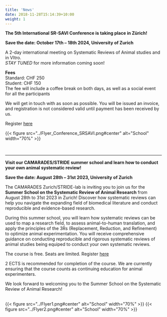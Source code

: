 ```yaml
---
title: 'News'
date: 2018-11-28T15:14:39+10:00
weight: 1
---
```

**The 5th International SR-SAVI Conference is taking place in Zürich!**

**Save the date: October 17th – 18th 2024, University of Zurich​**

A 2-day international meeting on Systematic Reviews of Animal studies and in VItro.\
*STAY TUNED* for more information coming soon!
<br> 

**Fees**\
Standard: CHF 250\
Student: CHF 150\
The fee will include a coffee break on both days, as well as a social event for all the participants

We will get in touch with as soon as possible. You will be issued an invoice, and registration is not considered valid until payment has been received by us. 

Register [here](https://docs.google.com/forms/d/e/1FAIpQLScGHPQFBNqwCRmjYXtZ6FZfltyDZQRvBguYGA7ZDUz6YmCQ5Q/viewform?usp=sf_link)

{{< figure src="../Flyer_Conference_SRSAVI.png#center" alt="School" width="70%" >}}

<br>

----

**Visit our CAMARADES/STRIDE summer school and learn how to conduct your own animal systematic review!**

**Save the date: August 28th – 31st 2023, University of Zurich​**

The CAMARADES Zurich/STRIDE-lab is inviting you to join us for the **Summer School on the Systematic Review of Animal Research** from August 28th to 31st 2023 in Zurich! Discover how systematic reviews can help you navigate the expanding field of biomedical literature and conduct reproducible and evidence-based research.

During this summer school, you will learn how systematic reviews can be used to map a research field, to assess animal-to-human translation, and apply the principles of the 3Rs (Replacement, Reduction, and Refinement) to optimize animal experimentation. You will receive comprehensive guidance on conducting reproducible and rigorous systematic reviews of animal studies being equiped to conduct your own systematic reviews.

The course is free. Seats are limited. Register [here](https://forms.office.com/pages/responsepage.aspx?id=2zjkx2LkIkypCsNYsWmAs51zY4W-7SlMveoOdVsHNbJURjBEN0RET1ZNTlI4VUxZOFlYWFFTOUdFMy4u)

2 ECTS is recommended for completion of the course. We are currently ensuring that the course counts as continuing education for animal experimenters.

We look forward to welcoming you to the Summer School on the Systematic Review of Animal Research!
&nbsp;  
&nbsp;  


{{< figure src="../Flyer1.png#center" alt="School" width="70%" >}}
{{< figure src="../Flyer2.png#center" alt="School" width="70%" >}}

